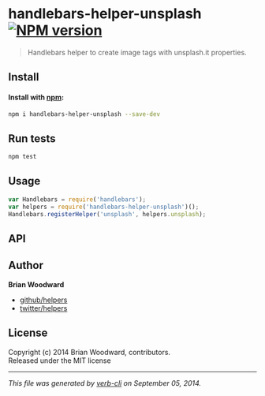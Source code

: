 # handlebars-helper-unsplash [![NPM version](https://badge.fury.io/js/handlebars-helper-unsplash.svg)](http://badge.fury.io/js/handlebars-helper-unsplash)


> Handlebars helper to create image tags with unsplash.it properties.

## Install
#### Install with [npm](npmjs.org):

```bash
npm i handlebars-helper-unsplash --save-dev
```

## Run tests

```bash
npm test
```

## Usage

```js
var Handlebars = require('handlebars');
var helpers = require('handlebars-helper-unsplash')();
Handlebars.registerHelper('unsplash', helpers.unsplash);
```

## API


## Author

**Brian Woodward**
 
+ [github/helpers](https://github.com/helpers)
+ [twitter/helpers](http://twitter.com/helpers) 

## License
Copyright (c) 2014 Brian Woodward, contributors.  
Released under the MIT license

***

_This file was generated by [verb-cli](https://github.com/assemble/verb-cli) on September 05, 2014._